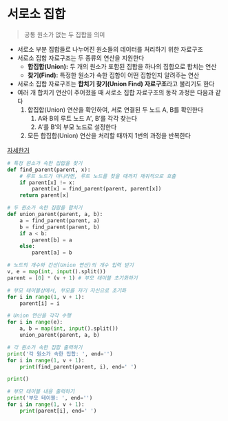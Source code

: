 # 서로소 집합

> 공통 원소가 없는 두 집합을 의미

- 서로소 부분 집합들로 나누어진 원소들의 데이터를 처리하기 위한 자료구조
- 서로소 집합 자료구조는 두 종류의 연산을 지원한다
  - **합집합(Union):** 두 개의 원소가 포함된 집합을 하나의 집합으로 합치는 연산
  - **찾기(Find):** 특정한 원소가 속한 집합이 어떤 집합인지 알려주는 연산
- 서로소 집합 자료구조는 **합치기 찾기(Union Find) 자료구조**라고 불리기도 한다
- 여러 개 합치기 연산이 주어졌을 때 서로소 집합 자료구조의 동작 과정은 다음과 같다
  1. 합집합(Union) 연산을 확인하여, 서로 연결된 두 노드 A, B를 확인한다
     1. A와 B의 루트 노드 A′, B′를 각각 찾는다
     2. A′를 B′의 부모 노드로 설정한다
  2. 모든 합집합(Union) 연산을 처리할 때까지 1번의 과정을 반복한다

[자세한거](https://freedeveloper.tistory.com/387)

```python
# 특정 원소가 속한 집합을 찾기
def find_parent(parent, x):
    # 루트 노드가 아니라면, 루트 노드를 찾을 때까지 재귀적으로 호출
    if parent[x] != x:
        parent[x] = find_parent(parent, parent[x])
    return parent[x]

# 두 원소가 속한 집합을 합치기
def union_parent(parent, a, b):
    a = find_parent(parent, a)
    b = find_parent(parent, b)
    if a < b:
        parent[b] = a
    else:
        parent[a] = b

# 노드의 개수와 간선(Union 연산)의 개수 입력 받기
v, e = map(int, input().split())
parent = [0] * (v + 1) # 부모 테이블 초기화하기

# 부모 테이블상에서, 부모를 자기 자신으로 초기화
for i in range(1, v + 1):
    parent[i] = i

# Union 연산을 각각 수행
for i in range(e):
    a, b = map(int, input().split())
    union_parent(parent, a, b)

# 각 원소가 속한 집합 출력하기
print('각 원소가 속한 집합: ', end='')
for i in range(1, v + 1):
    print(find_parent(parent, i), end=' ')

print()

# 부모 테이블 내용 출력하기
print('부모 테이블: ', end='')
for i in range(1, v + 1):
    print(parent[i], end=' ')
```

